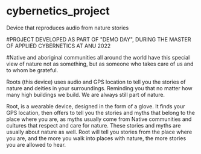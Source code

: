 # cybernetics_project
Device that reproduces audio from nature stories 

#PROJECT DEVELOPED AS PART OF "DEMO DAY", DURING THE MASTER OF APPLIED CYBERNETICS AT ANU 2022

#Native and aboriginal communities all around the world have this special view of nature not as something, but as someone who takes care of us and to whom be grateful.

Roots (this device) uses audio and GPS location to tell you the stories of nature and deities in your surroundings. Reminding you that no matter how many high buildings we build. We are always still part of nature.



Root, is a wearable device, designed in the form of a glove. It finds your GPS location, then
offers to tell you the stories and myths that belong to the place where you are, as myths
usually come from Native communities and cultures that respect and care for nature. These
stories and myths are usually about nature as well. Root will tell you stories from the place
where you are, and the more you walk into places with nature, the more stories you are
allowed to hear.
